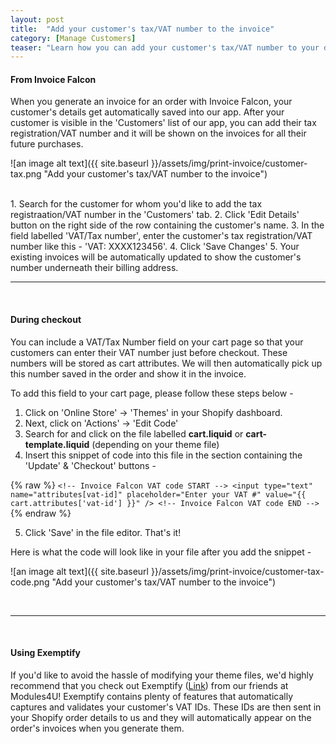 ```yaml
---
layout: post
title:  "Add your customer's tax/VAT number to the invoice"
category: [Manage Customers]
teaser: "Learn how you can add your customer's tax/VAT number to your documents."
---
```


#### From Invoice Falcon
When you generate an invoice for an order with Invoice Falcon, your customer's details get automatically saved into our app. After your customer is visible in the 'Customers' list of our app, you can add their tax registration/VAT number and it will be shown on the invoices for all their future purchases.

![an image alt text]({{ site.baseurl }}/assets/img/print-invoice/customer-tax.png "Add your customer's tax/VAT number to the invoice")

<br/>
1. Search for the customer for whom you'd like to add the tax registraation/VAT number in the 'Customers' tab.
2. Click 'Edit Details' button on the right side of the row containing the customer's name.
3. In the field labelled 'VAT/Tax number', enter the customer's tax registration/VAT number like this - 'VAT: XXXX123456'.
4. Click 'Save Changes'
5. Your existing invoices will be automatically updated to show the customer's number underneath their billing address.

<br/>
<hr/>
<br/>

#### During checkout
You can include a VAT/Tax Number field on your cart page so that your customers can enter their VAT number just before checkout. These numbers will be stored as cart attributes. We will then automatically pick up this number saved in the order and show it in the invoice.

To add this field to your cart page, please follow these steps below -

1. Click on 'Online Store' -> 'Themes' in your Shopify dashboard.
2. Next, click on 'Actions' -> 'Edit Code'
3. Search for and click on the file labelled **cart.liquid** or **cart-template.liquid** (depending on your theme file)
4. Insert this snippet of code into this file in the section containing the 'Update' & 'Checkout' buttons -

{% raw %}
    `<!-- Invoice Falcon VAT code START -->
    <input type="text" name="attributes[vat-id]" placeholder="Enter your VAT #" value="{{ cart.attributes['vat-id'] }}" />
    <!-- Invoice Falcon VAT code END -->`
{% endraw %}

5. Click 'Save' in the file editor. That's it!

Here is what the code will look like in your file after you add the snippet -

![an image alt text]({{ site.baseurl }}/assets/img/print-invoice/customer-tax-code.png "Add your customer's tax/VAT number to the invoice")

<br/>
<hr/>
<br/>

#### Using Exemptify
If you'd like to avoid the hassle of modifying your theme files, we'd highly recommend that you check out Exemptify ([Link](https://apps.shopify.com/exemptify)) from our friends at Modules4U! Exemptify contains plenty of features that automatically captures and validates your customer's VAT IDs. These IDs are then sent in your Shopify order details to us and they will automatically appear on the order's invoices when you generate them.
